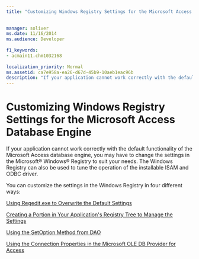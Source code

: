 ```yaml
---
title: "Customizing Windows Registry Settings for the Microsoft Access Database Engine"
  
  
manager: soliver
ms.date: 11/16/2014
ms.audience: Developer
 
f1_keywords:
- acmain11.chm1032168
  
localization_priority: Normal
ms.assetid: ca7e958a-ea26-d67d-45b9-10aeb1eac96b
description: "If your application cannot work correctly with the default functionality of the Microsoft Access database engine, you may have to change the settings in the Microsoft® Windows® Registry to suit your needs. The Windows Registry can also be used to tune the operation of the installable ISAM and ODBC driver."
---
```


# Customizing Windows Registry Settings for the Microsoft Access Database Engine

If your application cannot work correctly with the default functionality of the Microsoft Access database engine, you may have to change the settings in the Microsoft® Windows® Registry to suit your needs. The Windows Registry can also be used to tune the operation of the installable ISAM and ODBC driver.
  
You can customize the settings in the Windows Registry in four different ways:
  
[Using Regedit.exe to Overwrite the Default Settings](http://msdn.microsoft.com/library/4737dcbe-d4c2-9cbe-4703-e4a9874d50a9%28Office.15%29.aspx)
  
[Creating a Portion in Your Application's Registry Tree to Manage the Settings](http://msdn.microsoft.com/library/ed696038-e77f-ce01-a139-d100d17212e5%28Office.15%29.aspx)
  
[Using the SetOption Method from DAO](http://msdn.microsoft.com/library/5a722d52-f41f-07a6-8197-7b73841a2fad%28Office.15%29.aspx)
  
[Using the Connection Properties in the Microsoft OLE DB Provider for Access](http://msdn.microsoft.com/library/7bf8c7d0-9185-d7b2-505a-6ddc449089b9%28Office.15%29.aspx)
  

